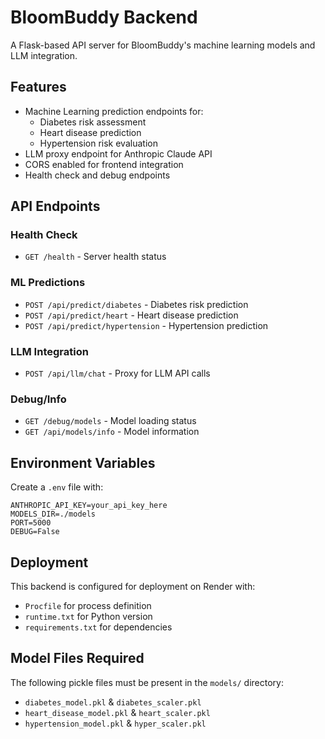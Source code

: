 # BloomBuddy Backend

A Flask-based API server for BloomBuddy's machine learning models and LLM integration.

## Features

- Machine Learning prediction endpoints for:
  - Diabetes risk assessment
  - Heart disease prediction  
  - Hypertension risk evaluation
- LLM proxy endpoint for Anthropic Claude API
- CORS enabled for frontend integration
- Health check and debug endpoints

## API Endpoints

### Health Check
- `GET /health` - Server health status

### ML Predictions
- `POST /api/predict/diabetes` - Diabetes risk prediction
- `POST /api/predict/heart` - Heart disease prediction
- `POST /api/predict/hypertension` - Hypertension prediction

### LLM Integration
- `POST /api/llm/chat` - Proxy for LLM API calls

### Debug/Info
- `GET /debug/models` - Model loading status
- `GET /api/models/info` - Model information

## Environment Variables

Create a `.env` file with:

```
ANTHROPIC_API_KEY=your_api_key_here
MODELS_DIR=./models
PORT=5000
DEBUG=False
```

## Deployment

This backend is configured for deployment on Render with:
- `Procfile` for process definition
- `runtime.txt` for Python version
- `requirements.txt` for dependencies

## Model Files Required

The following pickle files must be present in the `models/` directory:
- `diabetes_model.pkl` & `diabetes_scaler.pkl`
- `heart_disease_model.pkl` & `heart_scaler.pkl`  
- `hypertension_model.pkl` & `hyper_scaler.pkl`
